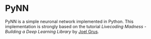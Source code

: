 # PyNN

PyNN is a simple neuronal network implemented in Python. This implementation is strongly based on the tutorial *Livecoding Madness - Building a Deep Learning Library* by [Joel Grus](http://joelgrus.com/2017/12/04/livecoding-madness-building-a-deep-learning-library/).